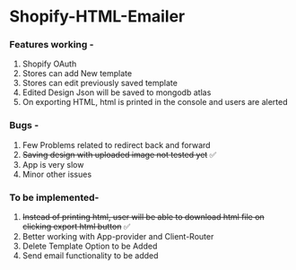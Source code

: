 # Shopify-HTML-Emailer

### Features working -

1. Shopify OAuth
2. Stores can add New template
3. Stores can edit previously saved template
4. Edited Design Json will be saved to mongodb atlas
5. On exporting HTML, html is printed in the console and users are alerted

### Bugs -

1. Few Problems related to redirect back and forward
2. ~~Saving design with uploaded image not tested yet~~ :white_check_mark:
3. App is very slow
4. Minor other issues

### To be implemented-

1. ~~Instead of printing html, user will be able to download html file on clicking export html button~~ :white_check_mark:
2. Better working with App-provider and Client-Router
3. Delete Template Option to be Added
4. Send email functionality to be added
